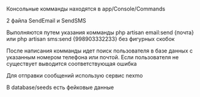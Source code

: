 <p>Консольные комманды находятся в app/Console/Commands</p>
<p>2 файла SendEmail и SendSMS</p>

<p>Выполняются путем указания комманды php artisan email:send {почта} или php artisan sms:send {998903332233} без фигурных скобок</p>
<p>После написания комманды идет поиск пользователя в базе данных с указанным номером телефона или почтой. Если пользователя не существует выводится соответствующая ошибка</p>

<p>Для отправки сообщений использую сервис nexmo</p>

<p>В database/seeds есть фейковые данные</p>